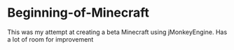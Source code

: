 # Beginning-of-Minecraft

This was my attempt at creating a beta Minecraft using jMonkeyEngine. Has a lot of room for improvement

